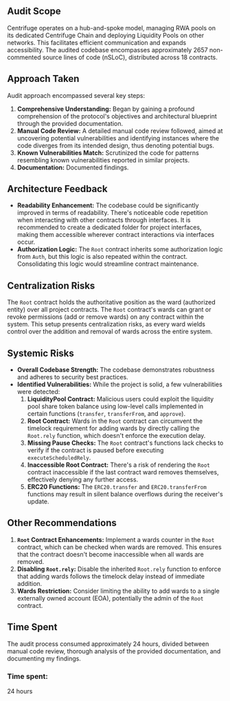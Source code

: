 ## Audit Scope

Centrifuge operates on a hub-and-spoke model, managing RWA pools on its dedicated Centrifuge Chain and deploying Liquidity Pools on other networks. This facilitates efficient communication and expands accessibility.
The audited codebase encompasses approximately 2657 non-commented source lines of code (nSLoC), distributed across 18 contracts.

## Approach Taken

Audit approach encompassed several key steps:

1. **Comprehensive Understanding:** Began by gaining a profound comprehension of the protocol's objectives and architectural blueprint through the provided documentation.
2. **Manual Code Review:** A detailed manual code review followed, aimed at uncovering potential vulnerabilities and identifying instances where the code diverges from its intended design, thus denoting potential bugs.
3. **Known Vulnerabilities Match:** Scrutinized the code for patterns resembling known vulnerabilities reported in similar projects.
4. **Documentation:** Documented findings.

## Architecture Feedback

- **Readability Enhancement:** The codebase could be significantly improved in terms of readability. There's noticeable code repetition when interacting with other contracts through interfaces. It is recommended to create a dedicated folder for project interfaces, making them accessible wherever contract interactions via interfaces occur.
- **Authorization Logic:** The `Root` contract inherits some authorization logic from `Auth`, but this logic is also repeated within the contract. Consolidating this logic would streamline contract maintenance.

## Centralization Risks

The `Root` contract holds the authoritative position as the ward (authorized entity) over all project contracts. The `Root` contract's wards can grant or revoke permissions (add or remove wards) on any contract within the system. This setup presents centralization risks, as every ward wields control over the addition and removal of wards across the entire system.

## Systemic Risks

- **Overall Codebase Strength:** The codebase demonstrates robustness and adheres to security best practices.
- **Identified Vulnerabilities:** While the project is solid, a few vulnerabilities were detected:
  1. **LiquidityPool Contract:** Malicious users could exploit the liquidity pool share token balance using low-level calls implemented in certain functions (`transfer`, `transferFrom`, and `approve`).
  2. **Root Contract:** Wards in the `Root` contract can circumvent the timelock requirement for adding wards by directly calling the `Root.rely` function, which doesn't enforce the execution delay.
  3. **Missing Pause Checks:** The `Root` contract's functions lack checks to verify if the contract is paused before executing `executeScheduledRely`.
  4. **Inaccessible Root Contract:** There's a risk of rendering the `Root` contract inaccessible if the last contract ward removes themselves, effectively denying any further access.
  5. **ERC20 Functions:** The `ERC20.transfer` and `ERC20.transferFrom` functions may result in silent balance overflows during the receiver's update.

## Other Recommendations

1. **`Root` Contract Enhancements:** Implement a wards counter in the `Root` contract, which can be checked when wards are removed. This ensures that the contract doesn't become inaccessible when all wards are removed.
2. **Disabling `Root.rely`:** Disable the inherited `Root.rely` function to enforce that adding wards follows the timelock delay instead of immediate addition.
3. **Wards Restriction:** Consider limiting the ability to add wards to a single externally owned account (EOA), potentially the admin of the `Root` contract.

## Time Spent

The audit process consumed approximately 24 hours, divided between manual code review, thorough analysis of the provided documentation, and documenting my findings.


### Time spent:
24 hours